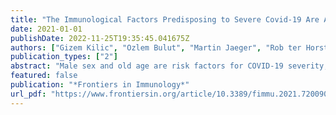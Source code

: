 ```yaml
---
title: "The Immunological Factors Predisposing to Severe Covid-19 Are Already Present in Healthy Elderly and Men"
date: 2021-01-01
publishDate: 2022-11-25T19:35:45.041675Z
authors: ["Gizem Kilic", "Ozlem Bulut", "Martin Jaeger", "Rob ter Horst", "Valerie A. C. M. Koeken", "Simone J. C. F. M. Moorlag", "Vera P. Mourits", "Charlotte de Bree", "Jorge Domínguez-Andrés", "Leo A. B. Joosten", "Mihai G. Netea"]
publication_types: ["2"]
abstract: "Male sex and old age are risk factors for COVID-19 severity, but the underlying causes are unknown. A possible explanation for this might be the differences in immunological profiles in males and the elderly before the infection. With this in mind, we analyzed the abundance of circulating proteins and immune populations associated with severe COVID-19 in 2 healthy cohorts. Besides, given the seasonal profile of COVID-19, the seasonal response against SARS-CoV-2 could also be different in the elderly and males. Therefore, PBMCs of female, male, young, and old subjects in different seasons of the year were stimulated with heat-inactivated SARS-CoV-2 to investigate the season-dependent anti-SARS-CoV-2 immune response. We found that several T cell subsets, which are known to be depleted in severe COVID-19 patients, were intrinsically less abundant in men and older individuals. Plasma proteins increasing with disease severity, including HGF, IL-8, and MCP-1, were more abundant in the elderly and males. Upon in vitro SARS-CoV-2 stimulation, the elderly produced significantly more IL-1RA and had a dysregulated IFNγ response with lower production in the fall compared with young individuals. Our results suggest that the immune characteristics of severe COVID-19, described by a differential abundance of immune cells and circulating inflammatory proteins, are intrinsically present in healthy men and the elderly. This might explain the susceptibility of men and the elderly to SARS-CoV-2 infection."
featured: false
publication: "*Frontiers in Immunology*"
url_pdf: "https://www.frontiersin.org/article/10.3389/fimmu.2021.720090"
---
```


